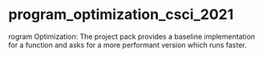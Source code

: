# program_optimization_csci_2021
rogram Optimization: The project pack provides a baseline implementation for a function and asks for a more performant version which runs faster. 

